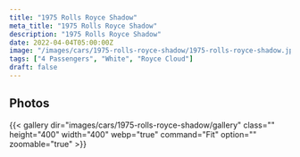```yaml
---
title: "1975 Rolls Royce Shadow"
meta_title: "1975 Rolls Royce Shadow"
description: "1975 Rolls Royce Shadow"
date: 2022-04-04T05:00:00Z
image: "/images/cars/1975-rolls-royce-shadow/1975-rolls-royce-shadow.jpg"
tags: ["4 Passengers", "White", "Royce Cloud"]
draft: false
---
```


## Photos
{{< gallery dir="images/cars/1975-rolls-royce-shadow/gallery" class="" height="400" width="400" webp="true" command="Fit" option="" zoomable="true" >}}
